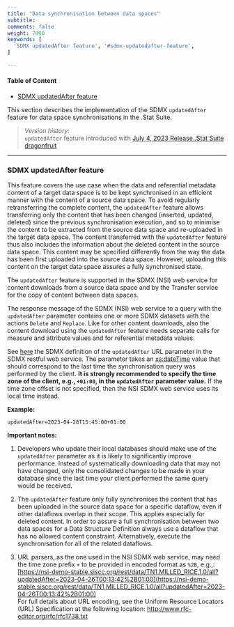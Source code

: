 ```yaml
---
title: "Data synchronisation between data spaces"
subtitle: 
comments: false
weight: 7000
keywords: [
  'SDMX updatedAfter feature', '#sdmx-updatedafter-feature',
]

---
```


#### Table of Content
- [SDMX updatedAfter feature](#sdmx-updatedafter-feature)

This section describes the implementation of the SDMX `updatedAfter` feature for data space synchronisations in the .Stat Suite.

> *Version history:*  
> `updatedAfter` feature introduced with [July 4, 2023 Release .Stat Suite dragonfruit](https://sis-cc.gitlab.io/dotstatsuite-documentation/changelog/#july-4-2023)

---

### SDMX updatedAfter feature
This feature covers the use case when the data and referential metadata content of a target data space is to be kept synchronised in an efficient manner with the content of a source data space. To avoid regularly retransferring the complete content, the `updatedAfter` feature allows transferring only the content that has been changed (inserted, updated, deleted) since the previous synchronisation execution, and so to minimise the content to be extracted from the source data space and re-uploaded in the target data space. The content transferred with the `updatedAfter` feature thus also includes the information about the deleted content in the source data space. This content may be specified differently from the way the data has been first uploaded into the source data space. However, uploading this content on the target data space assures a fully synchronised state. 

The `updatedAfter` feature is supported in the SDMX (NSI) web service for content downloads from a source data space and by the Transfer service for the copy of content between data spaces. 

The response message of the SDMX (NSI) web service to a query with the `updatedAfter` parameter contains one or more SDMX datasets with the actions `Delete` and `Replace`. Like for other content downloads, also the content download using the `updatedAfter` feature needs separate calls for measure and attribute values and for referential metadata values.

See [here](https://github.com/sdmx-twg/sdmx-rest/blob/master/doc/data.md#syntax) the SDMX definition of the `updatedAfter` URL parameter in the SDMX restful web service. The parameter takes an [xs:dateTime](https://www.w3.org/TR/xmlschema-2/#dateTime) value that should correspond to the last time the synchronisation query was performed by the client. **It is strongly recommended to specify the time zone of the client, e.g., `+01:00`, in the `updatedAfter` parameter value.** If the time zone offset is not specified, then the NSI SDMX web service uses its local time instead.

**Example:**

`updatedAfter=2023-04-28T15:45:00+01:00`

**Important notes:** 

1) Developers who update their local databases should make use of the `updatedAfter` parameter as it is likely to significantly improve performance. Instead of systematically downloading data that may not have changed, only the consolidated changes to be made in your database since the last time your client performed the same query would be received.

2) The `updatedAfter` feature only fully synchronises the content that has been uploaded in the source data space for a specific dataflow, even if other dataflows overlap in their scope. This applies especially for deleted content. In order to assure a full synchronisation between two data spaces for a Data Structure Definition always use a dataflow that has no allowed content constraint. Alternatively, execute the synchronisation for all of the related dataflows.   

3) URL parsers, as the one used in the NSI SDMX web service, may need the time zone prefix `+` to be provided in encoded format as `%2B`, e.g.,:  
  [https://nsi-demo-stable.siscc.org/rest/data/TN1,MILLED_RICE,1.0/all?updatedAfter=2023-04-26T00:13:42%2B01:00](https://nsi-demo-stable.siscc.org/rest/data/TN1,MILLED_RICE,1.0/all?updatedAfter=2023-04-26T00:13:42%2B01:00)  
  For full details about URL encoding, see the Uniform Resource Locators (URL) Specification at the following location: http://www.rfc-editor.org/rfc/rfc1738.txt